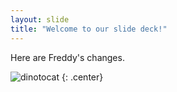 ```yaml
---
layout: slide
title: "Welcome to our slide deck!"
---
```


Here are Freddy's changes.

![dinotocat](https://octodex.github.com/images/dinotocat.png)
{: .center}
